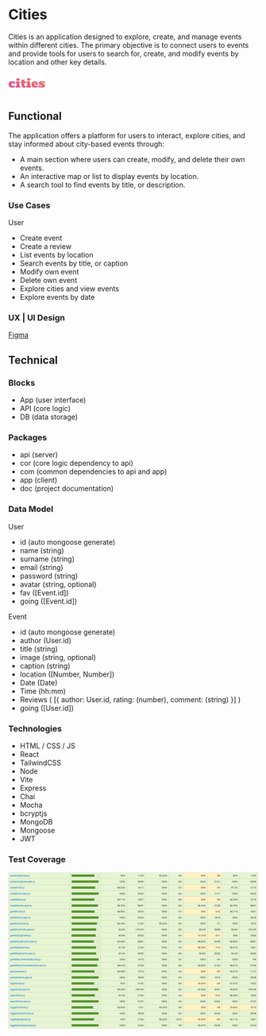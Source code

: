 # Cities

Cities is an application designed to explore, create, and manage events within different cities. 
The primary objective is to connect users to events and provide tools for users to search for, 
create, and modify events by location and other key details.

![Cities Image](../app/public/logo/cities.png)

## Functional

The application offers a platform for users to interact, explore cities, and stay informed about city-based events through:

- A main section where users can create, modify, and delete their own events.
- An interactive map or list to display events by location.
- A search tool to find events by title, or description.

### Use Cases

User
- Create event
- Create a review
- List events by location
- Search events by title, or caption
- Modify own event
- Delete own event
- Explore cities and view events
- Explore events by date

### UX | UI Design
[Figma](https://www.figma.com/proto/2Jqh5rduEoNJAEK8olefch/ISDI-Project-%7C-cities?page-id=47%3A270&node-id=83-33&node-type=canvas&viewport=-303%2C877%2C0.39&t=5vC2tVC4q8nyme1o-1&scaling=scale-down&content-scaling=fixed&starting-point-node-id=83%3A33)

## Technical

### Blocks

- App (user interface)
- API (core logic)
- DB (data storage)

### Packages

- api (server)
- cor (core logic dependency to api)
- com (common dependencies to api and app)
- app (client)
- doc (project documentation)

### Data Model

User 
- id (auto mongoose generate)
- name (string)
- surname (string)
- email (string)
- password (string)
- avatar (string, optional)
- fav ([Event.id])
- going ([Event.id])

Event
- id (auto mongoose generate)
- author (User.id)
- title (string)
- image (string, optional)
- caption (string)
- location ([Number, Number])
- Date (Date)
- Time (hh:mm)
- Reviews ( [{ author: User.id, rating: (number), comment: (string) }] )
- going ([User.id])

### Technologies

- HTML / CSS / JS
- React
- TailwindCSS
- Node
- Vite
- Express
- Chai
- Mocha
- bcryptjs
- MongoDB
- Mongoose
- JWT

### Test Coverage

![Test Coverage](../app/public/test/test-coverage.png)
